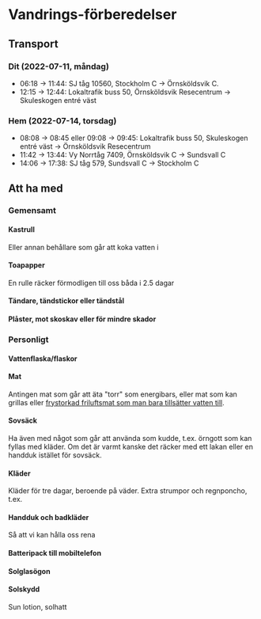 # Vandrings-förberedelser

## Transport

### Dit (2022-07-11, måndag)
* 06:18 -> 11:44: SJ tåg 10560, Stockholm C -> Örnsköldsvik C.
* 12:15 -> 12:44: Lokaltrafik buss 50, Örnsköldsvik Resecentrum -> Skuleskogen entré väst

### Hem (2022-07-14, torsdag)
* 08:08 -> 08:45 eller 09:08 -> 09:45: Lokaltrafik buss 50, Skuleskogen entré väst -> Örnsköldsvik Resecentrum
* 11:42 -> 13:44: Vy Norrtåg 7409, Örnsköldsvik C -> Sundsvall C
* 14:06 -> 17:38: SJ tåg 579, Sundsvall C -> Stockholm C

## Att ha med
### Gemensamt
#### Kastrull
Eller annan behållare som går att koka vatten i
#### Toapapper
En rulle räcker förmodligen till oss båda i 2.5 dagar
#### Tändare, tändstickor eller tändstål
#### Plåster, mot skoskav eller för mindre skador
### Personligt
#### Vattenflaska/flaskor
#### Mat
Antingen mat som går att äta "torr" som energibars, eller mat som kan grillas
eller [frystorkad friluftsmat som man bara tillsätter vatten till](https://www.naturkompaniet.se/utrustning/friluftsmat-och-energibars/frystorkad-mat/).
#### Sovsäck
Ha även med något som går att använda som kudde, t.ex. örngott som kan
fyllas med kläder. Om det är varmt kanske det räcker med ett lakan eller
en handduk istället för sovsäck.
#### Kläder
Kläder för tre dagar, beroende på väder. Extra strumpor och regnponcho, t.ex.
#### Handduk och badkläder
Så att vi kan hålla oss rena
#### Batteripack till mobiltelefon
#### Solglasögon
#### Solskydd
Sun lotion, solhatt




